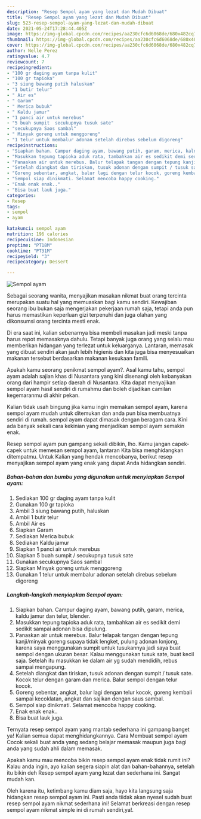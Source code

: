 ```yaml
---
description: "Resep Sempol ayam yang lezat dan Mudah Dibuat"
title: "Resep Sempol ayam yang lezat dan Mudah Dibuat"
slug: 523-resep-sempol-ayam-yang-lezat-dan-mudah-dibuat
date: 2021-05-24T17:28:44.405Z
image: https://img-global.cpcdn.com/recipes/aa230cfc6d6068de/680x482cq70/sempol-ayam-foto-resep-utama.jpg
thumbnail: https://img-global.cpcdn.com/recipes/aa230cfc6d6068de/680x482cq70/sempol-ayam-foto-resep-utama.jpg
cover: https://img-global.cpcdn.com/recipes/aa230cfc6d6068de/680x482cq70/sempol-ayam-foto-resep-utama.jpg
author: Nelle Perez
ratingvalue: 4.7
reviewcount: 7
recipeingredient:
- "100 gr daging ayam tanpa kulit"
- "100 gr tapioka"
- "3 siung bawang putih haluskan"
- "1 butir telur"
- " Air es"
- " Garam"
- " Merica bubuk"
- " Kaldu jamur"
- "1 panci air untuk merebus"
- "5 buah sumpit  secukupnya tusuk sate"
- "secukupnya Saos sambal"
- " Minyak goreng untuk menggoreng"
- "1 telur untuk membalur adonan setelah direbus sebelum digoreng"
recipeinstructions:
- "Siapkan bahan. Campur daging ayam, bawang putih, garam, merica, kaldu jamur dan telur, blender."
- "Masukkan tepung tapioka aduk rata, tambahkan air es sedikit demi sedikit sampai adonan bisa dipulung."
- "Panaskan air untuk merebus. Balur telapak tangan dengan tepung kanji/minyak goreng supaya tidak lengket, pulung adonan lonjong, karena saya menggunakan sumpit untuk tusukannya jadi saya buat sempol dengan ukuran besar. Kalau menggunakan tusuk sate, buat kecil saja. Setelah itu masukkan ke dalam air yg sudah mendidih, rebus sampai mengapung."
- "Setelah diangkat dan tiriskan, tusuk adonan dengan sumpit / tusuk sate. Kocok telur dengan garam dan merica. Balur sempol dengan telur kocok."
- "Goreng sebentar, angkat, balur lagi dengan telur kocok, goreng kembali sampai kecoklatan, angkat dan sajikan dengan saus sambal."
- "Sempol siap dinikmati. Selamat mencoba happy cooking."
- "Enak enak enak.."
- "Bisa buat lauk juga."
categories:
- Resep
tags:
- sempol
- ayam

katakunci: sempol ayam 
nutrition: 196 calories
recipecuisine: Indonesian
preptime: "PT18M"
cooktime: "PT31M"
recipeyield: "3"
recipecategory: Dessert

---
```



![Sempol ayam](https://img-global.cpcdn.com/recipes/aa230cfc6d6068de/680x482cq70/sempol-ayam-foto-resep-utama.jpg)

Sebagai seorang wanita, menyajikan masakan nikmat buat orang tercinta merupakan suatu hal yang memuaskan bagi kamu sendiri. Kewajiban seorang ibu bukan saja mengerjakan pekerjaan rumah saja, tetapi anda pun harus memastikan keperluan gizi terpenuhi dan juga olahan yang dikonsumsi orang tercinta mesti enak.

Di era  saat ini, kalian sebenarnya bisa membeli masakan jadi meski tanpa harus repot memasaknya dahulu. Tetapi banyak juga orang yang selalu mau memberikan hidangan yang terlezat untuk keluarganya. Lantaran, memasak yang dibuat sendiri akan jauh lebih higienis dan kita juga bisa menyesuaikan makanan tersebut berdasarkan makanan kesukaan famili. 



Apakah kamu seorang penikmat sempol ayam?. Asal kamu tahu, sempol ayam adalah sajian khas di Nusantara yang kini disenangi oleh kebanyakan orang dari hampir setiap daerah di Nusantara. Kita dapat menyajikan sempol ayam hasil sendiri di rumahmu dan boleh dijadikan camilan kegemaranmu di akhir pekan.

Kalian tidak usah bingung jika kamu ingin memakan sempol ayam, karena sempol ayam mudah untuk ditemukan dan anda pun bisa membuatnya sendiri di rumah. sempol ayam dapat dimasak dengan beragam cara. Kini ada banyak sekali cara kekinian yang menjadikan sempol ayam semakin enak.

Resep sempol ayam pun gampang sekali dibikin, lho. Kamu jangan capek-capek untuk memesan sempol ayam, lantaran Kita bisa menghidangkan ditempatmu. Untuk Kalian yang hendak mencobanya, berikut resep menyajikan sempol ayam yang enak yang dapat Anda hidangkan sendiri.

<!--inarticleads1-->

##### Bahan-bahan dan bumbu yang digunakan untuk menyiapkan Sempol ayam:

1. Sediakan 100 gr daging ayam tanpa kulit
1. Gunakan 100 gr tapioka
1. Ambil 3 siung bawang putih, haluskan
1. Ambil 1 butir telur
1. Ambil  Air es
1. Siapkan  Garam
1. Sediakan  Merica bubuk
1. Sediakan  Kaldu jamur
1. Siapkan 1 panci air untuk merebus
1. Siapkan 5 buah sumpit / secukupnya tusuk sate
1. Gunakan secukupnya Saos sambal
1. Siapkan  Minyak goreng untuk menggoreng
1. Gunakan 1 telur untuk membalur adonan setelah direbus sebelum digoreng




<!--inarticleads2-->

##### Langkah-langkah menyiapkan Sempol ayam:

1. Siapkan bahan. Campur daging ayam, bawang putih, garam, merica, kaldu jamur dan telur, blender.
1. Masukkan tepung tapioka aduk rata, tambahkan air es sedikit demi sedikit sampai adonan bisa dipulung.
1. Panaskan air untuk merebus. Balur telapak tangan dengan tepung kanji/minyak goreng supaya tidak lengket, pulung adonan lonjong, karena saya menggunakan sumpit untuk tusukannya jadi saya buat sempol dengan ukuran besar. Kalau menggunakan tusuk sate, buat kecil saja. Setelah itu masukkan ke dalam air yg sudah mendidih, rebus sampai mengapung.
1. Setelah diangkat dan tiriskan, tusuk adonan dengan sumpit / tusuk sate. Kocok telur dengan garam dan merica. Balur sempol dengan telur kocok.
1. Goreng sebentar, angkat, balur lagi dengan telur kocok, goreng kembali sampai kecoklatan, angkat dan sajikan dengan saus sambal.
1. Sempol siap dinikmati. Selamat mencoba happy cooking.
1. Enak enak enak..
1. Bisa buat lauk juga.




Ternyata resep sempol ayam yang mantab sederhana ini gampang banget ya! Kalian semua dapat menghidangkannya. Cara Membuat sempol ayam Cocok sekali buat anda yang sedang belajar memasak maupun juga bagi anda yang sudah ahli dalam memasak.

Apakah kamu mau mencoba bikin resep sempol ayam enak tidak rumit ini? Kalau anda ingin, ayo kalian segera siapin alat dan bahan-bahannya, setelah itu bikin deh Resep sempol ayam yang lezat dan sederhana ini. Sangat mudah kan. 

Oleh karena itu, ketimbang kamu diam saja, hayo kita langsung saja hidangkan resep sempol ayam ini. Pasti anda tiidak akan nyesel sudah buat resep sempol ayam nikmat sederhana ini! Selamat berkreasi dengan resep sempol ayam nikmat simple ini di rumah sendiri,ya!.

